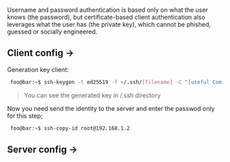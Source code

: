 Username and password authentication is based only on what the user knows (the password), but certificate-based client authentication also leverages what the user has (the private key), which cannot be phished, guessed or socially engineered.

## Client config ->

Generation key client:
````bash
 foo@bar:~$ ssh-keygen -t ed25519 -f ~/.ssh/[filename] -C "[useful Com]"
````

>You can see the generated key in /.ssh directory

Now you need send the identity to the server and enter the passwod only for this step;
````bash
 foo@bar:~$ ssh-copy-id root@192.168.1.2
````

## Server config ->

